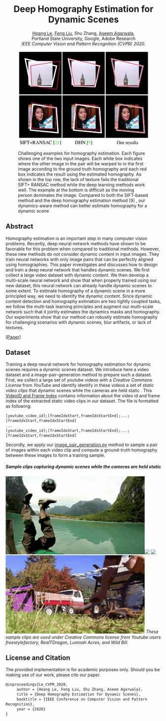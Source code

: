 <h1 align="center">Deep Homography Estimation for Dynamic Scenes</h1>
<p align="center">
<a href="lcmhoang.github.io">Hoang Le</a>, 
<a href="http://web.cecs.pdx.edu/~fliu/">Feng Liu</a>, 
Shu Zhang, 
<a href="http://www.agarwala.org/">Aseem Agarwala</a>,
<br>
Portland State University, Google, Adobe Research
<br>
<i>IEEE Computer Vision and Pattern Recognition  (CVPR) 2020.</i>
</p>

<figure>
<p align="center" >
  <img src='./mics/fig1.png' width=450 alt="Figure 1"/>
</p>
<p width=450">
Challenging examples for homography estimation. Each figure shows one of the two input images. Each white box indicates where the other image in the pair will be warped to in the first image according to the ground truth homography and each red box indicates the result using the estimated homography. As shown in the top row, the lack of texture fails the traditional SIFT+ RANSAC method while the deep learning methods work well. The example at the bottom is difficult as the moving person dominates the image. Compared to both the SIFT-based method and the deep homography estimation method [9] , our dynamics-aware method can better estimate homography for a dynamic scene
</p>
</figure>

## Abstract
Homography estimation is an important step in many computer vision problems. Recently, deep neural network methods have shown to be favorable for this problem when compared to traditional methods. However, these new methods do not consider dynamic content in input images. They train neural networks with only image pairs that can be perfectly aligned using homographies. This paper investigates and discusses how to design and train a deep neural network that handles dynamic scenes. We first collect a large video dataset with dynamic content. We then develop a multi-scale neural network and show that when properly trained using our new dataset, this neural network can already handle dynamic scenes to some extent. To estimate homography of a dynamic scene in a more principled way, we need to identify the dynamic content. Since dynamic content detection and homography estimation are two tightly coupled tasks, we follow the multi-task learning principles and augment our multi-scale network such that it jointly estimates the dynamics masks and homography. Our experiments show that our method can robustly estimate homography for challenging scenarios with dynamic scenes, blur artifacts, or lack of textures.

[[Paper]](https://github.com/lcmhoang/hmg-dynamics#deep-homography-estimation-for-dynamic-scenes)

## Dataset 
Training a deep neural network for homography estimation for dynamic scenes requires a dynamic scenes dataset. We introduce here a video dataset and a image-pair-generation method to prepare such a dataset. First, we collect a large set of youtube videos with a *Creative Commons License* from *YouTube* and identify identify in these videos a set of *static video clips* that dynamic scenes while the cameras are held static . This [VideoID and Frame Index](./video_id_and_frame_idx.txt) contains information about the video id and frame index of the extracted static video clips in our dataset. The file is formatted as following:  
```
[youtube_video_id];[frameIdxStart,frameIdxStartEnd];...;[frameIdxStart,frameIdxStartEnd]  
...  
[youtube_video_id];[frameIdxStart,frameIdxStartEnd];...;[frameIdxStart,frameIdxStartEnd]
```

Secondly, we apply our [image_pair_generation.py](./image_pair_generation.py) method to sample a pair of images within each video clip and compute a ground-truth homography between these images to form a training sample.

##### Sample clips capturing dynamic scenes while the cameras are held static
<img src='./mics/5vEw60gYNFo.mp4_004027_004052_optimized.gif' width=450 ><img src='./mics/fP5I48j_ang.mp4_007642_007687_optimized.gif' width=450>
<img src='./mics/H3gsjINoZqM.mp4_003840_003871_optimized.gif' width=450><img src='./mics/BYeXtAlu1iM.mp4_003388_003412_optimized.gif' width=450>
*These sample clips are used under Creative Commons license from Youtube users freestylefactory, RealTDragon, Lumnah Acres, and Wild Bill.*


## License and Citation
The provided implementation is for academic purposes only. Should you be making use of our work, please cite our paper.

```
@inproceedings{Le_CVPR_2020,
     author = {Hoang Le, Feng Liu, Shu Zhang, Aseem Agarwala},
     title = {Deep Homography Estimation for Dynamic Scenes},
     booktitle = {IEEE Conference on Computer Vision and Pattern Recognition},
     year = {2020}
}
```

